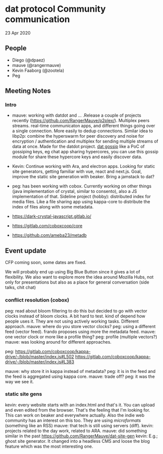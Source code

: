 # dat protocol Community communication

23 Apr 2020

## People

* Diego (@dpaez)
* mauve (@rangermauve)
* Kevin Faaborg (@zootela)
* Peg

## Meeting Notes

### Intro

- mauve: working with datdot and ... .Release a couple of projects recently (https://github.com/RangerMauve/p2plex/). Multiplex peers streams. real-time communicaton apps, and different things going over a single connection. More easily to dedup connections. Similar idea to libp2p: combine the hyperswarm for peer discovery and noise for encryption / authentication and multiplex for sending multiple streams of data at once. Made for the datdot project. [dat gossip](https://github.com/RangerMauve/dat-gossip) like a PoC of gossiping keys, eg chat app sharing hypercores, you can use this gossip module for share these hypercore keys and easily discover data.
- Kevin: Continue working with Ara, and electron apps. Looking for static site generators, getting familiar with vue, react and next.js. Goal, improve the static site generation with beaker. Bring a jamstack to dat?
- peg: has been working with cobox. Currently working on other things (java implementation of crystal, similar to consento), also a JS implementation of that. Sideline project (hobby): distributed index for media files. Like a file sharing app using kappa-core to distribute the index of files along with some metadata.

- https://dark-crystal-javascript.gitlab.io/
- https://gitlab.com/coboxcoop/core
- https://github.com/ameba23/metadb

## Event update

CFP coming soon, some dates are fixed.

We will probably end up using Big Blue Button since it gives a lot of flexibility.
We also want to explore more the idea around Mozilla Hubs, not only for presentations but also as a place for general conversation (side talks, chit chat)

### conflict resolution (cobox)

peg: read about bloom filtering to do this but decided to go with vector clocks instead of bloom clocks. A bit hard to test. kind of depend how people uses it. They are not  using actively working tasks. Different approach.
mauve: where do you store vector clocks?
peg: using a different feed (vector feed). frando proposes using more the metadata feed.
mauve: one vector clock or more like a profile thing?
peg: profile (multiple vectors?)
mauve: was looking around for different approaches.

peg: https://gitlab.com/coboxcoop/kappa-drive/-/blob/master/index.js#L502
https://gitlab.com/coboxcoop/kappa-drive/-/blob/master/index.js#L383

mauve: why store it in kappa instead of metadata?
peg: it is in the feed and the feed is aggregated using kappa core.
mauve: trade off?
peg: it was the way we see it.

### static site gens

kevin: every website starts with an index.html and that's it. You can upload and even edited from the browser. That's the feeling that I'm looking for.
This can work on beaker and everywhere actually.
Also the indie web community has an interest on this too. They are using _microformats_ (something like an RSS)
mauve: that tech is still using servers (diff).
kevin: projects related to the day work, related to ARA.
mauve: did something similar in the past https://github.com/RangerMauve/dat-site-gen
kevin: E.g.; ghost site generator. It changed into a headless CMS and loose the blog feature which was the most interesting one.
